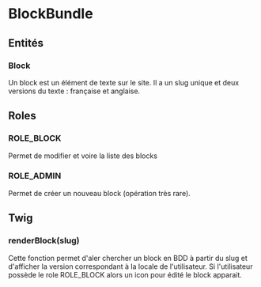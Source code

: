 BlockBundle
===========

Entités
-------

### Block

Un block est un élément de texte sur le site. Il a un slug unique et deux versions du texte : française et anglaise.

Roles
-----

### ROLE_BLOCK

Permet de modifier et voire la liste des blocks

### ROLE_ADMIN

Permet de créer un nouveau block (opération très rare).

Twig
----

### renderBlock(slug)

Cette fonction permet d'aler chercher un block en BDD à partir du slug et d'afficher la version correspondant à la locale de l'utilisateur. Si l'utilisateur possède le role ROLE_BLOCK alors un icon pour édité le block apparait.